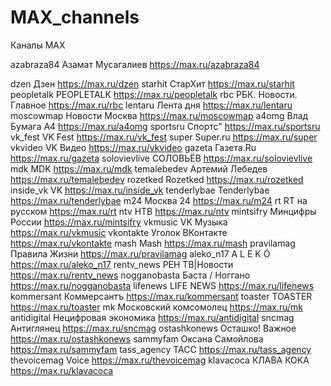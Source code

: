 # MAX_channels
Каналы MAX

azabraza84 Азамат Мусагалиев https://max.ru/azabraza84

dzen Дзен https://max.ru/dzen
starhit СтарХит https://max.ru/starhit
peopletalk PEOPLETALK https://max.ru/peopletalk
rbc РБК. Новости. Главное https://max.ru/rbc
lentaru Лента дня https://max.ru/lentaru
moscowmap Новости Москва https://max.ru/moscowmap
a4omg Влад Бумага А4 https://max.ru/a4omg
sportsru Спортс" https://max.ru/sportsru
vk_fest VK Fest https://max.ru/vk_fest
super Super.ru https://max.ru/super
vkvideo VK Видео https://max.ru/vkvideo
gazeta Газета.Ru https://max.ru/gazeta
solovievlive СОЛОВЬЁВ https://max.ru/solovievlive
mdk MDK https://max.ru/mdk
temalebedev Артемий Лебедев https://max.ru/temalebedev
rozetked Rozetked https://max.ru/rozetked
inside_vk VK https://max.ru/inside_vk
tenderlybae Tenderlybae https://max.ru/tenderlybae
m24 Москва 24 https://max.ru/m24
rt RT на русском https://max.ru/rt
ntv НТВ https://max.ru/ntv
mintsifry Минцифры России https://max.ru/mintsifry
vkmusic VK Музыка https://max.ru/vkmusic
vkontakte Уголок ВКонтакте https://max.ru/vkontakte
mash Mash https://max.ru/mash
pravilamag Правила Жизни https://max.ru/pravilamag
aleko_n17 A L E K Ó https://max.ru/aleko_n17
rentv_news РЕН ТВ|Новости https://max.ru/rentv_news
nogganobasta Баста / Ноггано https://max.ru/nogganobasta
lifenews LIFE NEWS https://max.ru/lifenews
kommersant Коммерсантъ https://max.ru/kommersant
toaster TOASTER https://max.ru/toaster
mk Московский комсомолец https://max.ru/mk
antidigital Нецифровая экономика https://max.ru/antidigital
sncmag Антиглянец https://max.ru/sncmag
ostashkonews Осташко! Важное https://max.ru/ostashkonews
sammyfam Оксана Самойлова https://max.ru/sammyfam
tass_agency ТАСС https://max.ru/tass_agency
thevoicemag Voice https://max.ru/thevoicemag
klavacoca КЛАВА КОКА https://max.ru/klavacoca
